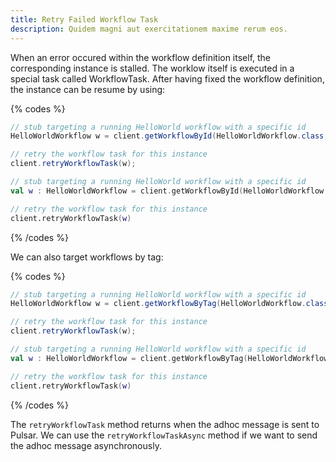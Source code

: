 ```yaml
---
title: Retry Failed Workflow Task
description: Quidem magni aut exercitationem maxime rerum eos.
---
```


When an error occured within the workflow definition itself, the corresponding instance is stalled.
The worklow itself is executed in a special task called WorkflowTask.
After having fixed the workflow definition, the instance can be resume by using:

{% codes %}

```java
// stub targeting a running HelloWorld workflow with a specific id
HelloWorldWorkflow w = client.getWorkflowById(HelloWorldWorkflow.class, "05694902-5aa4-469f-824c-7015b0df906c");

// retry the workflow task for this instance
client.retryWorkflowTask(w);
```

```kotlin
// stub targeting a running HelloWorld workflow with a specific id
val w : HelloWorldWorkflow = client.getWorkflowById(HelloWorldWorkflow::class.java, "05694902-5aa4-469f-824c-7015b0df906c")

// retry the workflow task for this instance
client.retryWorkflowTask(w)
```

{% /codes %}


We can also target workflows by tag:

{% codes %}

```java
// stub targeting a running HelloWorld workflow with a specific id
HelloWorldWorkflow w = client.getWorkflowByTag(HelloWorldWorkflow.class, "foo");

// retry the workflow task for this instance
client.retryWorkflowTask(w);
```

```kotlin
// stub targeting a running HelloWorld workflow with a specific id
val w : HelloWorldWorkflow = client.getWorkflowByTag(HelloWorldWorkflow::class.java, "foo")

// retry the workflow task for this instance
client.retryWorkflowTask(w)
```

{% /codes %}

The `retryWorkflowTask` method returns when the adhoc message is sent to Pulsar.
We can use the `retryWorkflowTaskAsync` method if we want to send the adhoc message asynchronously.

